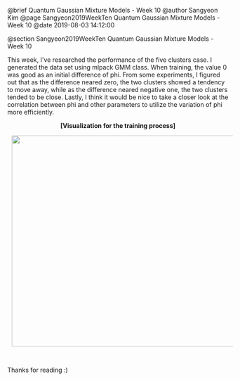 @brief Quantum Gaussian Mixture Models - Week 10
@author Sangyeon Kim
@page Sangyeon2019WeekTen Quantum Gaussian Mixture Models - Week 10
@date 2019-08-03 14:12:00

@section Sangyeon2019WeekTen Quantum Gaussian Mixture Models - Week 10

This week, I've researched the performance of the five clusters case. I generated the data set using mlpack GMM class. When training, the value 0 was good as an initial difference of phi. From some experiments, I figured out that as the difference neared zero, the two clusters showed a tendency to move away, while as the difference neared negative one, the two clusters tended to be close.
Lastly, I think it would be nice to take a closer look at the correlation between phi and other parameters to utilize the variation of phi more efficiently.

<center>
<b>[Visualization for the training process]</b>
<p>
<img src = "images/5_clusters_QGMM.gif" width = "640" height = "480" hspace = "10"/>
</p>
</center>
<br>

Thanks for reading :)
